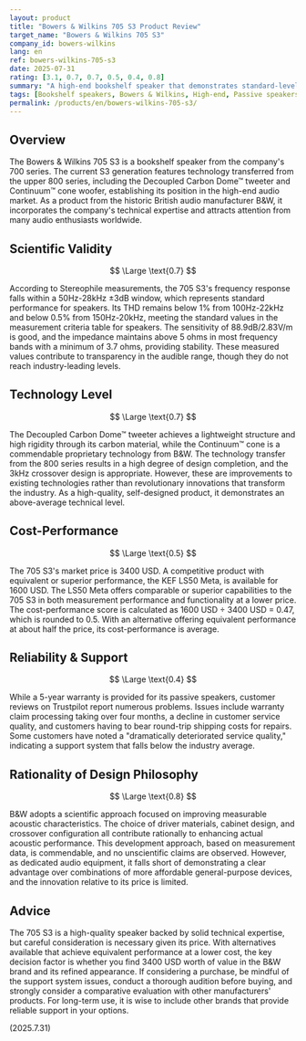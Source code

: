 ```yaml
---
layout: product
title: "Bowers & Wilkins 705 S3 Product Review"
target_name: "Bowers & Wilkins 705 S3"
company_id: bowers-wilkins
lang: en
ref: bowers-wilkins-705-s3
date: 2025-07-31
rating: [3.1, 0.7, 0.7, 0.5, 0.4, 0.8]
summary: "A high-end bookshelf speaker that demonstrates standard-level performance in scientific measurements but faces challenges in cost-performance and support quality"
tags: [Bookshelf speakers, Bowers & Wilkins, High-end, Passive speakers]
permalink: /products/en/bowers-wilkins-705-s3/
---
```

## Overview

The Bowers & Wilkins 705 S3 is a bookshelf speaker from the company's 700 series. The current S3 generation features technology transferred from the upper 800 series, including the Decoupled Carbon Dome™ tweeter and Continuum™ cone woofer, establishing its position in the high-end audio market. As a product from the historic British audio manufacturer B&W, it incorporates the company's technical expertise and attracts attention from many audio enthusiasts worldwide.

## Scientific Validity

$$ \Large \text{0.7} $$

According to Stereophile measurements, the 705 S3's frequency response falls within a 50Hz-28kHz ±3dB window, which represents standard performance for speakers. Its THD remains below 1% from 100Hz-22kHz and below 0.5% from 150Hz-20kHz, meeting the standard values in the measurement criteria table for speakers. The sensitivity of 88.9dB/2.83V/m is good, and the impedance maintains above 5 ohms in most frequency bands with a minimum of 3.7 ohms, providing stability. These measured values contribute to transparency in the audible range, though they do not reach industry-leading levels.

## Technology Level

$$ \Large \text{0.7} $$

The Decoupled Carbon Dome™ tweeter achieves a lightweight structure and high rigidity through its carbon material, while the Continuum™ cone is a commendable proprietary technology from B&W. The technology transfer from the 800 series results in a high degree of design completion, and the 3kHz crossover design is appropriate. However, these are improvements to existing technologies rather than revolutionary innovations that transform the industry. As a high-quality, self-designed product, it demonstrates an above-average technical level.

## Cost-Performance

$$ \Large \text{0.5} $$

The 705 S3's market price is 3400 USD. A competitive product with equivalent or superior performance, the KEF LS50 Meta, is available for 1600 USD. The LS50 Meta offers comparable or superior capabilities to the 705 S3 in both measurement performance and functionality at a lower price. The cost-performance score is calculated as 1600 USD ÷ 3400 USD = 0.47, which is rounded to 0.5. With an alternative offering equivalent performance at about half the price, its cost-performance is average.

## Reliability & Support

$$ \Large \text{0.4} $$

While a 5-year warranty is provided for its passive speakers, customer reviews on Trustpilot report numerous problems. Issues include warranty claim processing taking over four months, a decline in customer service quality, and customers having to bear round-trip shipping costs for repairs. Some customers have noted a "dramatically deteriorated service quality," indicating a support system that falls below the industry average.

## Rationality of Design Philosophy

$$ \Large \text{0.8} $$

B&W adopts a scientific approach focused on improving measurable acoustic characteristics. The choice of driver materials, cabinet design, and crossover configuration all contribute rationally to enhancing actual acoustic performance. This development approach, based on measurement data, is commendable, and no unscientific claims are observed. However, as dedicated audio equipment, it falls short of demonstrating a clear advantage over combinations of more affordable general-purpose devices, and the innovation relative to its price is limited.

## Advice

The 705 S3 is a high-quality speaker backed by solid technical expertise, but careful consideration is necessary given its price. With alternatives available that achieve equivalent performance at a lower cost, the key decision factor is whether you find 3400 USD worth of value in the B&W brand and its refined appearance. If considering a purchase, be mindful of the support system issues, conduct a thorough audition before buying, and strongly consider a comparative evaluation with other manufacturers' products. For long-term use, it is wise to include other brands that provide reliable support in your options.

(2025.7.31)
